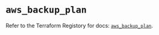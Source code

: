 # `aws_backup_plan`

Refer to the Terraform Registory for docs: [`aws_backup_plan`](https://registry.terraform.io/providers/hashicorp/aws/5.20.1/docs/resources/backup_plan).
